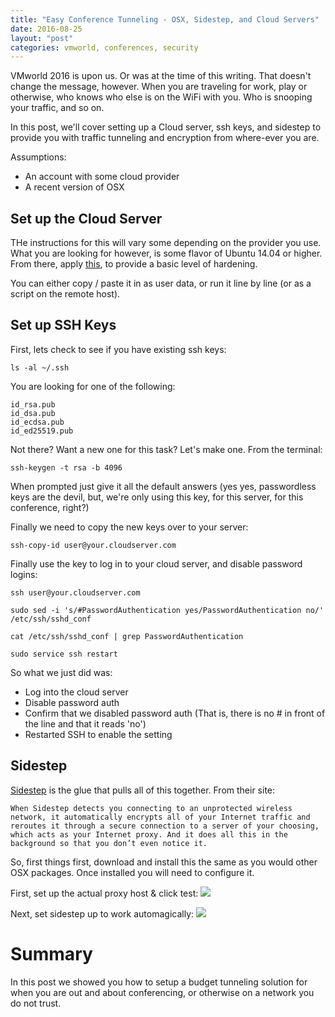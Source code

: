```yaml
---
title: "Easy Conference Tunneling - OSX, Sidestep, and Cloud Servers"
date: 2016-08-25
layout: "post"
categories: vmworld, conferences, security
---
```


VMworld 2016 is upon us. Or was at the time of this writing. That doesn't change the message, however. When you are traveling for work, play or otherwise, who knows who else is on the WiFi with you. Who is snooping your traffic, and so on.

In this post, we'll cover setting up a Cloud server, ssh keys, and sidestep to provide you with traffic tunneling and encryption from where-ever you are.

Assumptions:

- An account with some cloud provider
- A recent version of OSX

## Set up the Cloud Server

THe instructions for this will vary some depending on the provider you use. What you are looking for however, is some flavor of Ubuntu 14.04 or higher. From there, apply [this](http://blog.codybunch.com/2015/05/12/Update-Userdata-Hardening-Script/), to provide a basic level of hardening.

You can either copy / paste it in as user data, or run it line by line (or as a script on the remote host).

## Set up SSH Keys

First, lets check to see if you have existing ssh keys:

```
ls -al ~/.ssh
```

You are looking for one of the following:

```
id_rsa.pub
id_dsa.pub
id_ecdsa.pub
id_ed25519.pub
```

Not there? Want a new one for this task? Let's make one. From the terminal:

```
ssh-keygen -t rsa -b 4096
```

When prompted just give it all the default answers (yes yes, passwordless keys are the devil, but, we're only using this key, for this server, for this conference, right?)

Finally we need to copy the new keys over to your server:

```
ssh-copy-id user@your.cloudserver.com
```

Finally use the key to log in to your cloud server, and disable password logins:

```
ssh user@your.cloudserver.com

sudo sed -i 's/#PasswordAuthentication yes/PasswordAuthentication no/' /etc/ssh/sshd_conf

cat /etc/ssh/sshd_conf | grep PasswordAuthentication

sudo service ssh restart
```

So what we just did was:
- Log into the cloud server
- Disable password auth
- Confirm that we disabled password auth (That is, there is no # in front of the line and that it reads 'no')
- Restarted SSH to enable the setting

## Sidestep

[Sidestep](http://chetansurpur.com/projects/sidestep/) is the glue that pulls all of this together. From their site:

    When Sidestep detects you connecting to an unprotected wireless network, it automatically encrypts all of your Internet traffic and reroutes it through a secure connection to a server of your choosing, which acts as your Internet proxy. And it does all this in the background so that you don’t even notice it.

So, first things first, download and install this the same as you would other OSX packages. Once installed you will need to configure it.

First, set up the actual proxy host & click test:
![](https://i.imgur.com/fv4oCR2.png)

Next, set sidestep up to work automagically:
![](https://i.imgur.com/My4g2LE.png)

# Summary

In this post we showed you how to setup a budget tunneling solution for when you are out and about conferencing, or otherwise on a network you do not trust.
